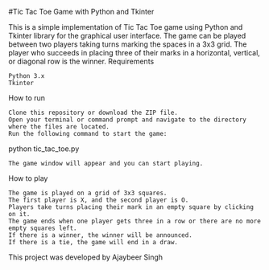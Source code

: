 #Tic Tac Toe Game with Python and Tkinter

This is a simple implementation of Tic Tac Toe game using Python and Tkinter library for the graphical user interface. The game can be played between two players taking turns marking the spaces in a 3x3 grid. The player who succeeds in placing three of their marks in a horizontal, vertical, or diagonal row is the winner.
Requirements

    Python 3.x
    Tkinter

How to run

    Clone this repository or download the ZIP file.
    Open your terminal or command prompt and navigate to the directory where the files are located.
    Run the following command to start the game:

python tic_tac_toe.py

    The game window will appear and you can start playing.

How to play

    The game is played on a grid of 3x3 squares.
    The first player is X, and the second player is O.
    Players take turns placing their mark in an empty square by clicking on it.
    The game ends when one player gets three in a row or there are no more empty squares left.
    If there is a winner, the winner will be announced.
    If there is a tie, the game will end in a draw.

This project was developed by Ajaybeer Singh
